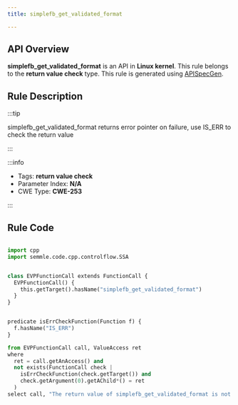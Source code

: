 ```yaml
---
title: simplefb_get_validated_format

---
```



## API Overview
**simplefb_get_validated_format** is an API in **Linux kernel**. This rule belongs to the **return value check** type. This rule is generated using [APISpecGen](../../tools/APISpecGen).
## Rule Description

:::tip

simplefb_get_validated_format returns error pointer on failure, use IS_ERR to check the return value

:::

:::info

- Tags: **return value check**
- Parameter Index: **N/A**
- CWE Type: **CWE-253**

:::

## Rule Code
```python

import cpp
import semmle.code.cpp.controlflow.SSA


class EVPFunctionCall extends FunctionCall {
  EVPFunctionCall() {
    this.getTarget().hasName("simplefb_get_validated_format")
  }
}


predicate isErrCheckFunction(Function f) {
  f.hasName("IS_ERR") 
}

from EVPFunctionCall call, ValueAccess ret
where
  ret = call.getAnAccess() and
  not exists(FunctionCall check |
    isErrCheckFunction(check.getTarget()) and
    check.getArgument(0).getAChild*() = ret
  )
select call, "The return value of simplefb_get_validated_format is not checked with IS_ERR."
    
```